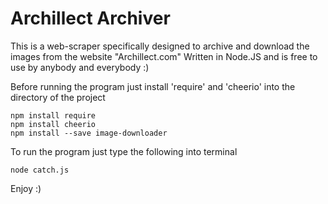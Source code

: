 # Archillect Archiver
This is a web-scraper specifically designed to archive and download the images from the website "Archillect.com"
Written in Node.JS and is free to use by anybody and everybody :)

Before running the program just install 'require' and 'cheerio' into the directory of the project
```
npm install require
npm install cheerio
npm install --save image-downloader
```

To run the program just type the following into terminal
```
node catch.js
```

Enjoy :)

